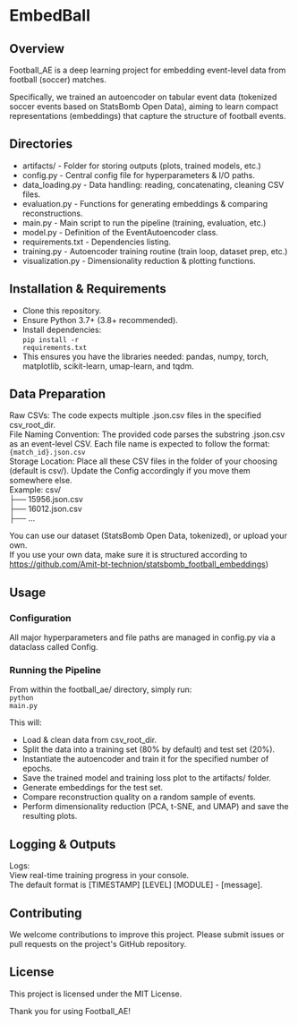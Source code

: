 # EmbedBall
## Overview
Football_AE is a deep learning project for embedding event-level data from football (soccer) matches. 

Specifically, we trained an autoencoder on tabular event data (tokenized soccer events based on StatsBomb Open Data), aiming to learn compact representations (embeddings) that capture the structure of football events.

## Directories

* artifacts/ - Folder for storing outputs (plots, trained models, etc.) <br>
* config.py - Central config file for hyperparameters & I/O paths.<br>
* data_loading.py - Data handling: reading, concatenating, cleaning CSV files.<br>
* evaluation.py - Functions for generating embeddings & comparing reconstructions.<br>
* main.py - Main script to run the pipeline (training, evaluation, etc.)<br>
* model.py - Definition of the EventAutoencoder class.<br>
* requirements.txt - Dependencies listing.<br>
* training.py - Autoencoder training routine (train loop, dataset prep, etc.)
* visualization.py - Dimensionality reduction & plotting functions.<br>

## Installation & Requirements
* Clone this repository.<br>
* Ensure Python 3.7+ (3.8+ recommended).<br>
* Install dependencies:<br>
<code>pip install -r requirements.txt</code><br>
* This ensures you have the libraries needed: pandas, numpy, torch, matplotlib, scikit-learn, umap-learn, and tqdm.

## Data Preparation

Raw CSVs: The code expects multiple .json.csv files in the specified csv_root_dir.<br>
File Naming Convention: The provided code parses the substring .json.csv as an event-level CSV. Each file name is expected to follow the format:<br>
<code>{match_id}.json.csv</code><br>
Storage Location: Place all these CSV files in the folder of your choosing (default is csv/). Update the Config accordingly if you move them somewhere else.<br>
Example:
csv/<br>
 ├── 15956.json.csv<br>
 ├── 16012.json.csv<br>
 ├── ...<br>

You can use our dataset (StatsBomb Open Data, tokenized), or upload your own. <br>
If you use your own data, make sure it is structured according to https://github.com/Amit-bt-technion/statsbomb_football_embeddings)

## Usage

### Configuration
All major hyperparameters and file paths are managed in config.py via a dataclass called Config. <br>

### Running the Pipeline
From within the football_ae/ directory, simply run:<br>
<code>python main.py</code><br>

This will:<br>
* Load & clean data from csv_root_dir.<br>
* Split the data into a training set (80% by default) and test set (20%).<br>
* Instantiate the autoencoder and train it for the specified number of epochs.<br>
* Save the trained model and training loss plot to the artifacts/ folder.<br>
* Generate embeddings for the test set.<br>
* Compare reconstruction quality on a random sample of events.<br>
* Perform dimensionality reduction (PCA, t-SNE, and UMAP) and save the resulting plots.<br>

## Logging & Outputs

Logs:<br>
View real-time training progress in your console.<br>
The default format is [TIMESTAMP] [LEVEL] [MODULE] - [message].<br>

## Contributing
We welcome contributions to improve this project. Please submit issues or pull requests on the project's GitHub repository.<br>

## License
This project is licensed under the MIT License.<br>

Thank you for using Football_AE!